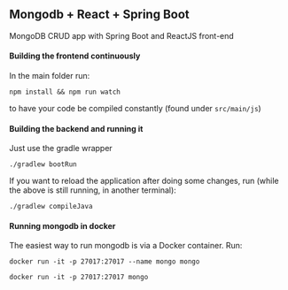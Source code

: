 ## Mongodb + React + Spring Boot

MongoDB CRUD app with Spring Boot and ReactJS front-end

#### Building the frontend continuously

In the main folder run:

```
npm install && npm run watch
```

to have your code be compiled constantly (found under `src/main/js`)

#### Building the backend and running it
Just use the gradle wrapper
```
./gradlew bootRun
```

If you want to reload the application after doing some changes, run (while the above is still running, in another terminal):

```
./gradlew compileJava
```


#### Running mongodb in docker

The easiest way to run mongodb is via a Docker container. Run:

```
docker run -it -p 27017:27017 --name mongo mongo

docker run -it -p 27017:27017 mongo
```


